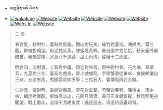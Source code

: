 - བཀྲ་ཤིས་བདེ་ལེགས་ 
- [![wakatime](https://wakatime.com/badge/user/5043ee4a-e361-4607-9d47-d557f2005d05.svg)](https://wakatime.com/@5043ee4a-e361-4607-9d47-d557f2005d05)	[![Website](https://img.shields.io/website?label=&up_color=orange&up_message=Tianchi&url=https%3A%2F%2Fshields.io)](https://tianchi.aliyun.com/home/science/scienceDetail?userId=1095279182618)	[![Website](https://img.shields.io/website?label=&up_color=blue&up_message=Kaggle&url=https%3A%2F%2Fshields.io)](https://www.kaggle.com/ivanxu/)	[![Website](https://img.shields.io/website?label=&up_color=gay&up_message=Yuque&url=https%3A%2F%2Fshields.io)](https://www.yuque.com/ivanaxu)	[![Website](https://img.shields.io/website?label=&up_color=brown&up_message=Leetcode&url=https%3A%2F%2Fshields.io)](https://leetcode.cn/u/ivanaxu)	[![Website](https://img.shields.io/website?label=&up_color=violet&up_message=AIstudio&url=https%3A%2F%2Fshields.io)](https://aistudio.baidu.com/aistudio/personalcenter/thirdview/979775)	[![Website](https://img.shields.io/website?label=&up_color=red&up_message=Gitee&url=https%3A%2F%2Fshields.io)](https://gitee.com/IvanaXu)	[![Website](https://img.shields.io/website?label=&up_color=yellow&up_message=Monkeytype&url=https%3A%2F%2Fshields.io)](https://monkeytype.com/profile/IvanaXu) 

> 二 冬
> 
> 春對夏，秋對冬，暮鼓對晨鐘。觀山對玩水，綠竹對蒼松。馮婦虎，葉公龍，舞蝶對鳴蛩。銜泥雙紫燕，課蜜幾黃蜂。春日園中鶯恰恰，秋天塞外雁雍雍。秦嶺雲橫，迢遞八千遠路；巫山雨洗，嵯峨十二危峯。
> 
> 明對暗，淡對濃，上智對中庸。鏡奩對衣笥，野杵對村舂。花灼爍，草蒙茸，九夏對三冬。臺高名戲馬，齋小號蟠龍。手擘蟹螯從畢卓，身披鶴氅自王恭。五老峯高，秀插雲霄如玉筆；三姑石大，響傳風雨若金鏞。
> 
> 仁對義，讓對恭，禹舜對羲農。雪花對雲葉，芍藥對芙蓉。陳後主，漢中宗，繡虎對雕龍。柳塘風淡淡，花圃月濃濃。春日正宜朝看蝶，秋風那更夜聞蛩。戰士邀功，必借干戈成勇武；逸民適志，須憑詩酒養疏慵。
>
